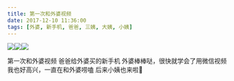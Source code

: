 ```yaml
---
title: 第一次和外婆视频
date: 2017-12-10 11:36:00
tags: [外婆, 新手机, 爸爸, 三姨, 大姨, 小姨]
---
```

![](http://images.dsphoebe.com/grandama-20171211-2.jpg)![](http://images.dsphoebe.com/grandama-20171211-1.jpg)![](http://images.dsphoebe.com/grandama-20171211.jpg)

第一次和外婆视频
爸爸给外婆买的新手机
外婆棒棒哒，很快就学会了用微信视频
我也好高兴，一直在和外婆唠嗑
后来小姨也来啦🎵